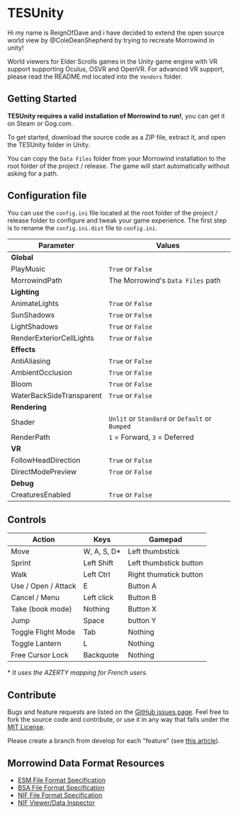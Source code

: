 # TESUnity

Hi my name is ReignOfDave and i have decided to extend the open source world view by @ColeDeanShepherd by trying to recreate Morrowind in unity!

World viewers for Elder Scrolls games in the Unity game engine with VR support supporting Oculus, OSVR and OpenVR. For advanced VR support, please read the README.md located into the `Vendors` folder.

## Getting Started

**TESUnity requires a valid installation of Morrowind to run!**, you can get it on Steam or Gog.com.

To get started, download the source code as a ZIP file, extract it, and open the TESUnity folder in Unity.

You can copy the `Data Files` folder from your Morrowind installation to the root folder of the project / release. The game will start automatically without asking for a path.

## Configuration file
You can use the `config.ini` file located at the root folder of the project / release folder to configure and tweak your game experience.
The first step is to rename the `config.ini.dist` file to `config.ini`.


| Parameter | Values |
|-----------|---------|
|**Global** | |
| PlayMusic  | `True` or `False` |
| MorrowindPath | The Morrowind's `Data Files` path |
|**Lighting**| |
| AnimateLights  | `True` or `False` |
| SunShadows  | `True` or `False` |
| LightShadows  | `True` or `False` |
| RenderExteriorCellLights | `True` or `False` |
|**Effects** | |
|AntiAliasing | `True` or `False` |
|AmbientOcclusion | `True` or `False` |
|Bloom | `True` or `False` |
|WaterBackSideTransparent | `True` or `False` |
|**Rendering** | |
| Shader  | `Unlit` or `Standard` or `Default` or `Bumped` |
| RenderPath  | `1` = Forward, `3` = Deferred |
|**VR** | |
| FollowHeadDirection | `True` or `False` |
| DirectModePreview | `True` or `False` |
|**Debug** | |
| CreaturesEnabled | `True` or `False` |

## Controls
| Action | Keys | Gamepad |
|--------|------|---------|
| Move | W, A, S, D* | Left thumbstick |
| Sprint | Left Shift | Left thumbstick button | 
| Walk | Left Ctrl | Right thumstick button |
| Use / Open / Attack | E | Button A |
| Cancel / Menu | Left click | Button B | 
| Take (book mode) | Nothing | Button X |
| Jump | Space | button Y |
| Toggle Flight Mode | Tab | Nothing |
| Toggle Lantern | L | Nothing |
| Free Cursor Lock | Backquote | Nothing |

\* *It uses the AZERTY mapping for French users.*

## Contribute

Bugs and feature requests are listed on the [GitHub issues page](https://github.com/ColeDeanShepherd/TESUnity/issues). Feel free to fork the source code and contribute, or use it in any way that falls under the [MIT License](https://github.com/ColeDeanShepherd/TESUnity/blob/master/LICENSE.txt).

Please create a branch from develop for each "feature" (see [this article](http://nvie.com/posts/a-successful-git-branching-model/)).


Morrowind Data Format Resources
-------------------------------

* [ESM File Format Specification](http://www.mwmythicmods.com/argent/tech/es_format.html)
* [BSA File Format Specification](http://www.uesp.net/wiki/Tes3Mod:BSA_File_Format)
* [NIF File Format Specification](https://github.com/niftools/nifxml/blob/develop/nif.xml)
* [NIF Viewer/Data Inspector](https://github.com/niftools/nifskope)